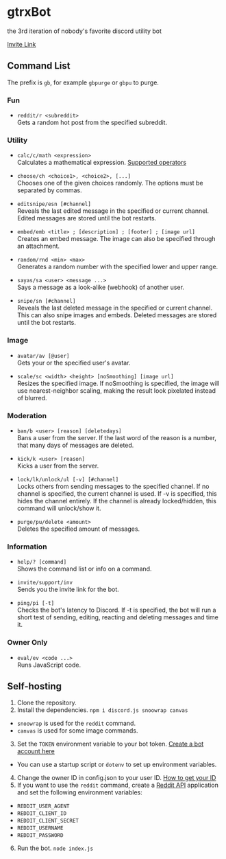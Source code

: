# gtrxBot

the 3rd iteration of nobody's favorite discord utility bot

[Invite Link](https://discord.com/oauth2/authorize?client_id=568738663572176916&permissions=8&scope=bot)



## Command List
The prefix is `gb`, for example `gbpurge` or `gbpu` to purge.


### Fun
* `reddit/r <subreddit>`<br>
Gets a random hot post from the specified subreddit.


### Utility
* `calc/c/math <expression>`<br>
Calculates a mathematical expression. [Supported operators](https://gist.github.com/gtrxAC/b51c63edaae85955c6327fadfd359b95)

* `choose/ch <choice1>, <choice2>, [...]`<br>
Chooses one of the given choices randomly. The options must be separated by commas.

* `editsnipe/esn [#channel]`<br>
Reveals the last edited message in the specified or current channel. Edited messages are stored until the bot restarts.

* `embed/emb <title> ; [description] ; [footer] ; [image url]`<br>
Creates an embed message. The image can also be specified through an attachment.

* `random/rnd <min> <max>`<br>
Generates a random number with the specified lower and upper range.

* `sayas/sa <user> <message ...>`<br>
Says a message as a look-alike (webhook) of another user.

* `snipe/sn [#channel]`<br>
Reveals the last deleted message in the specified or current channel. This can also snipe images and embeds. Deleted messages are stored until the bot restarts.


### Image
* `avatar/av [@user]`<br>
Gets your or the specified user's avatar.

* `scale/sc <width> <height> [noSmoothing] [image url]`<br>
Resizes the specified image. If noSmoothing is specified, the image will use nearest-neighbor scaling, making the result look pixelated instead of blurred.


### Moderation
* `ban/b <user> [reason] [deletedays]`<br>
Bans a user from the server. If the last word of the reason is a number, that many days of messages are deleted.

* `kick/k <user> [reason]`<br>
Kicks a user from the server.

* `lock/lk/unlock/ul [-v] [#channel]`<br>
Locks others from sending messages to the specified channel. If no channel is specified, the current channel is used. If -v is specified, this hides the channel entirely. If the channel is already locked/hidden, this command will unlock/show it.

* `purge/pu/delete <amount>`<br>
Deletes the specified amount of messages.


### Information
* `help/? [command]`<br>
Shows the command list or info on a command.

* `invite/support/inv`<br>
Sends you the invite link for the bot.

* `ping/pi [-t]`<br>
Checks the bot's latency to Discord. If -t is specified, the bot will run a short test of sending, editing, reacting and deleting messages and time it.


### Owner Only
* `eval/ev <code ...>`<br>
Runs JavaScript code. 



## Self-hosting
1. Clone the repository.
2. Install the dependencies. `npm i discord.js snoowrap canvas`
* `snoowrap` is used for the `reddit` command.
* `canvas` is used for some image commands.
3. Set the `TOKEN` environment variable to your bot token. [Create a bot account here](https://discord.com/developers)
* You can use a startup script or `dotenv` to set up environment variables.
4. Change the owner ID in config.json to your user ID. [How to get your ID](https://support.discord.com/hc/en-us/articles/206346498-Where-can-I-find-my-User-Server-Message-ID-)
5. If you want to use the `reddit` command, create a [Reddit API](https://www.reddit.com/prefs/apps) application and set the following environment variables:
* `REDDIT_USER_AGENT`
* `REDDIT_CLIENT_ID`
* `REDDIT_CLIENT_SECRET`
* `REDDIT_USERNAME`
* `REDDIT_PASSWORD`
6. Run the bot. `node index.js`